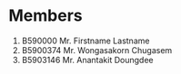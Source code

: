 Members
=======

  1. B590000 Mr. Firstname Lastname
  2. B5900374 Mr. Wongasakorn Chugasem
  3. B5903146 Mr. Anantakit Doungdee